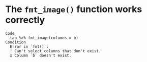 # The `fmt_image()` function works correctly

    Code
      tab %>% fmt_image(columns = b)
    Condition
      Error in `fmt()`:
      ! Can't select columns that don't exist.
      x Column `b` doesn't exist.

